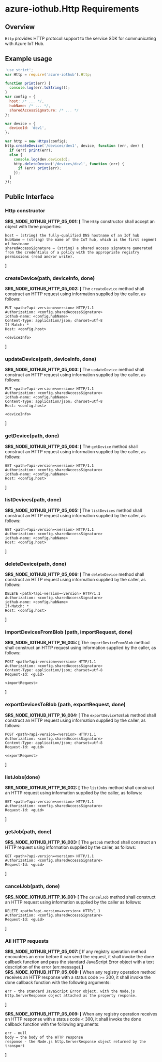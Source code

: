 # azure-iothub.Http Requirements

## Overview
`Http` provides HTTP protocol support to the service SDK for communicating with Azure IoT Hub.

## Example usage

```javascript
'use strict';
var Http = require('azure-iothub').Http;

function print(err) {
  console.log(err.toString());
}
var config = {
  host: /* ... */,
  hubName: /* ... */,
  sharedAccessSignature: /* ... */
};

var device = {
  deviceId: 'dev1',
};

var http = new Https(config);
http.createDevice('/devices/dev1', device, function (err, dev) {
  if (err) print(err);
  else {
    console.log(dev.deviceId);
    http.deleteDevice('/devices/dev1', function (err) {
      if (err) print(err);
    });
  }
});
```

## Public Interface

### Http constructor
**SRS_NODE_IOTHUB_HTTP_05_001: [** The `Http` constructor shall accept an object with three properties:
```
host – (string) the fully-qualified DNS hostname of an IoT hub
hubName – (string) the name of the IoT hub, which is the first segment of hostname
sharedAccessSignature – (string) a shared access signature generated from the credentials of a policy with the appropriate registry permissions (read and/or write).
```
**]**    

### createDevice(path, deviceInfo, done)
**SRS_NODE_IOTHUB_HTTP_05_002: [** The `createDevice` method shall construct an HTTP request using information supplied by the caller, as follows:
```
PUT <path>?api-version=<version> HTTP/1.1
Authorization: <config.sharedAccessSignature>
iothub-name: <config.hubName>
Content-Type: application/json; charset=utf-8
If-Match: *
Host: <config.host>

<deviceInfo>
```
**]**   

### updateDevice(path, deviceInfo, done)
**SRS_NODE_IOTHUB_HTTP_05_003: [** The `updateDevice` method shall construct an HTTP request using information supplied by the caller, as follows:
```
PUT <path>?api-version=<version> HTTP/1.1
Authorization: <config.sharedAccessSignature>
iothub-name: <config.hubName>
Content-Type: application/json; charset=utf-8
Host: <config.host>

<deviceInfo>
```
**]**    

### getDevice(path, done)
**SRS_NODE_IOTHUB_HTTP_05_004: [** The `getDevice` method shall construct an HTTP request using information supplied by the caller, as follows:
```
GET <path>?api-version=<version> HTTP/1.1
Authorization: <config.sharedAccessSignature>
iothub-name: <config.hubName>
Host: <config.host>
```
**]**    

### listDevices(path, done)
**SRS_NODE_IOTHUB_HTTP_05_005: [** The `listDevices` method shall construct an HTTP request using information supplied by the caller, as follows:
```
GET <path>?api-version=<version> HTTP/1.1
Authorization: <config.sharedAccessSignature>
iothub-name: <config.hubName>
Host: <config.host>
```
**]**    

### deleteDevice(path, done)
**SRS_NODE_IOTHUB_HTTP_05_006: [** The `deleteDevice` method shall construct an HTTP request using information supplied by the caller, as follows:
```
DELETE <path>?api-version=<version> HTTP/1.1
Authorization: <config.sharedAccessSignature>
iothub-name: <config.hubName>
If-Match: *
Host: <config.host>
```
**]**    

### importDevicesFromBlob (path, importRequest, done)
**SRS_NODE_IOTHUB_HTTP_16_005: [** The `importDeviceFromBlob` method shall construct an HTTP request using information supplied by the caller, as follows:
```
POST <path>?api-version=<version> HTTP/1.1
Authorization: <config.sharedAccessSignature>
Content-Type: application/json; charset=utf-8 
Request-Id: <guid>

<importRequest>
```
**]**    

### exportDevicesToBlob (path, exportRequest, done)
**SRS_NODE_IOTHUB_HTTP_16_004: [** The `exportDeviceToBlob` method shall construct an HTTP request using information supplied by the caller, as follows:
```
POST <path>?api-version=<version> HTTP/1.1
Authorization: <config.sharedAccessSignature>
Content-Type: application/json; charset=utf-8 
Request-Id: <guid>

<exportRequest>
```
**]**   

### listJobs(done)
**SRS_NODE_IOTHUB_HTTP_16_002: [** The `listJobs` method shall construct an HTTP request using information supplied by the caller, as follows:
```
GET <path>?api-version=<version> HTTP/1.1
Authorization: <config.sharedAccessSignature> 
Request-Id: <guid>
```
**]**    


### getJob(path, done)
**SRS_NODE_IOTHUB_HTTP_16_003: [** The `getJob` method shall construct an HTTP request using information supplied by the caller, as follows:
```
GET <path>?api-version=<version> HTTP/1.1
Authorization: <config.sharedAccessSignature> 
Request-Id: <guid>
```
**]**    

### cancelJob(path, done)
**SRS_NODE_IOTHUB_HTTP_16_001: [** The `cancelJob` method shall construct an HTTP request using information supplied by the caller as follows:
```
DELETE <path>?api-version=<version> HTTP/1.1
Authorization: <config.sharedAccessSignature>
Request-Id: <guid>
```
**]**    

### All HTTP requests
**SRS_NODE_IOTHUB_HTTP_05_007: [** If any registry operation method encounters an error before it can send the request, it shall invoke the done callback function and pass the standard JavaScript Error object with a text description of the error (err.message).**]**     
**SRS_NODE_IOTHUB_HTTP_05_008: [** When any registry operation method receives an HTTP response with a status code >= 300, it shall invoke the done callback function with the following arguments:
```
err - the standard JavaScript Error object, with the Node.js
http.ServerResponse object attached as the property response.
```
**]**   

**SRS_NODE_IOTHUB_HTTP_05_009: [** When any registry operation receives an HTTP response with a status code < 300, it shall invoke the done callback function with the following arguments:
```
err - null
body – the body of the HTTP response
response - the Node.js http.ServerResponse object returned by the transport
```
**]**   
